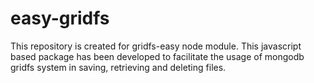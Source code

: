 # easy-gridfs
This repository is created  for gridfs-easy node module. 
This javascript based package has been developed to facilitate the usage of mongodb gridfs system in saving, retrieving and deleting files.
